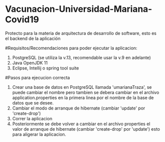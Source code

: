 # Vacunacion-Universidad-Mariana-Covid19
Protecto para la materia de arquitectura de desarrollo de software, esto es el backend de la aplicación

#Requisitos/Recomendaciones para poder ejecutar la aplicacion:
1. PostgreSQL (se utiliza la v.13, recomendable usar la v.9 en adelante)
2. Java OpenJDK 11
3. Eclipse, Intellij o spring tool suite

#Pasos para ejecucion correcta
1. Crear una base de datos en PostgreSQL llamada 'umarianaTraza', se puede cambiar el nombre pero tambien se debera cambiar en el archivo application.properties en la primera linea por el nombre de la base de datos que se desee.
2. Cambiar el modo de arranque de hibernate (cambiar 'update' por 'create-drop')
3. Correr la aplicacion
4. Posteriormente se debe volver a cambiar en el archivo properties el valor de arranque de hibernate (cambiar 'create-drop' por 'update') esto para aligerar la aplicacion.
